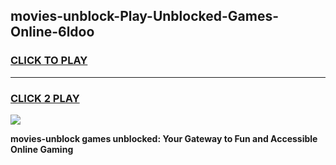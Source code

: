 
## movies-unblock-Play-Unblocked-Games-Online-6ldoo
<h3>
<a href="https://premium76.site?title=movies-unblock&ref=25A">CLICK TO PLAY</a></h3>
<hr>

<h3>
<a href="https://premium76.site?title=movies-unblock&ref=25A">CLICK 2 PLAY</a>
  
</h3>

<a href="https://premium76.site?title=movies-unblock&ref=25A"><img src="https://clearcache.store/games.png"></a>


**movies-unblock games unblocked: Your Gateway to Fun and Accessible Online Gaming**
